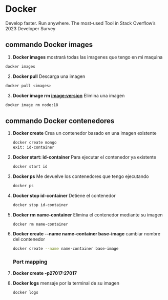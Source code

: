 # Docker
Develop faster. Run anywhere. The most-used Tool in Stack Overflow’s 2023 Developer Survey


## commando Docker images

1. **Docker images** mostrará todas las imagenes que tengo en mi maquina
```sh
docker images
```

2. **Docker pull** Descarga una imagen

````sh
docker pull <images>
````

3. **Docker image rm <image:version>** Elimina una imagen

```sh
docker image rm node:18
```


## commando Docker contenedores

1. **Docker create <image-container>** Crea un contenedor basado en una imagen existente

   ```sh
   docker create mongo
   exit: id-container
   ```
   
2. **Docker start: id-container** Para ejecutar el contenedor ya existente
   ````sh
   docker start id
   ````
3. **Docker ps** Me devuelve los contenedores que tengo ejecutando
   ```sh
   docker ps
   ```

4. **Docker stop id-container** Detiene el contenedor
   ```sh
   docker stop id-container
   ```
5. **Docker rm name-container** Elimina el contenedor mediante su imagen
   ```sh
   docker rm name-container
   ```
6. **Docker create --name name-container base-image** cambiar nombre del contenedor
   ```sh
   docker create --name name-container base-image
   ```
   ### Port mapping
7. **Docker create -p27017:27017** 
8. **Docker logs** mensaje por la terminal de su imagen
   ```sh
   docker logs
   ```
